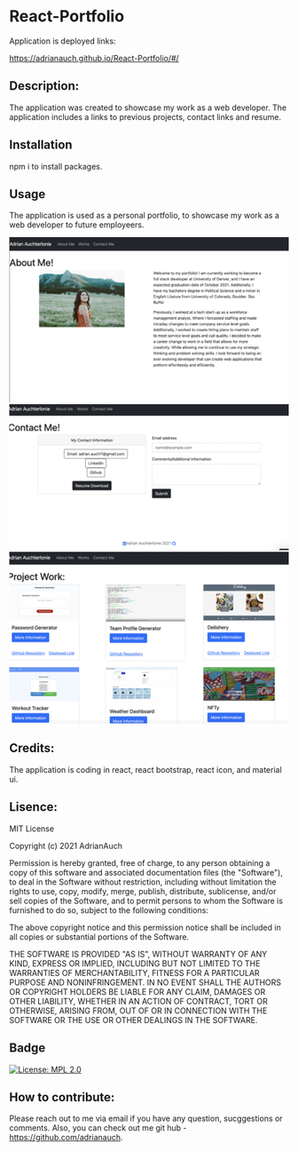 # React-Portfolio

Application is deployed links:

https://adrianauch.github.io/React-Portfolio/#/

## Description:

The application was created to showcase my work as a web developer. The application includes a links to previous projects, contact links and resume.

## Installation

npm i to install packages.

## Usage

The application is used as a personal portfolio, to showcase my work as a web developer to future employeers.

![about me](client/public/Images/aboutme.png)
![Projects](client/public/Images/contact.png)
![contact](client/public/Images/projects.png)

## Credits:

The application is coding in react, react bootstrap, react icon, and material ui.

## Lisence:

MIT License

Copyright (c) 2021 AdrianAuch

Permission is hereby granted, free of charge, to any person obtaining a copy
of this software and associated documentation files (the "Software"), to deal
in the Software without restriction, including without limitation the rights
to use, copy, modify, merge, publish, distribute, sublicense, and/or sell
copies of the Software, and to permit persons to whom the Software is
furnished to do so, subject to the following conditions:

The above copyright notice and this permission notice shall be included in all
copies or substantial portions of the Software.

THE SOFTWARE IS PROVIDED "AS IS", WITHOUT WARRANTY OF ANY KIND, EXPRESS OR
IMPLIED, INCLUDING BUT NOT LIMITED TO THE WARRANTIES OF MERCHANTABILITY,
FITNESS FOR A PARTICULAR PURPOSE AND NONINFRINGEMENT. IN NO EVENT SHALL THE
AUTHORS OR COPYRIGHT HOLDERS BE LIABLE FOR ANY CLAIM, DAMAGES OR OTHER
LIABILITY, WHETHER IN AN ACTION OF CONTRACT, TORT OR OTHERWISE, ARISING FROM,
OUT OF OR IN CONNECTION WITH THE SOFTWARE OR THE USE OR OTHER DEALINGS IN THE
SOFTWARE.

## Badge

[![License: MPL 2.0](https://img.shields.io/badge/License-MPL%202.0-brightgreen.svg)](https://opensource.org/licenses/MPL-2.0)

## How to contribute:

Please reach out to me via email if you have any question, sucggestions or comments. Also, you can check out me git hub - https://github.com/adrianauch.
